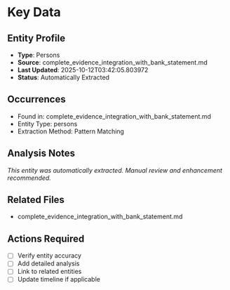 # Key Data

## Entity Profile
- **Type**: Persons
- **Source**: complete_evidence_integration_with_bank_statement.md
- **Last Updated**: 2025-10-12T03:42:05.803972
- **Status**: Automatically Extracted

## Occurrences
- Found in: complete_evidence_integration_with_bank_statement.md
- Entity Type: persons
- Extraction Method: Pattern Matching

## Analysis Notes
*This entity was automatically extracted. Manual review and enhancement recommended.*

## Related Files
- complete_evidence_integration_with_bank_statement.md

## Actions Required
- [ ] Verify entity accuracy
- [ ] Add detailed analysis
- [ ] Link to related entities
- [ ] Update timeline if applicable
